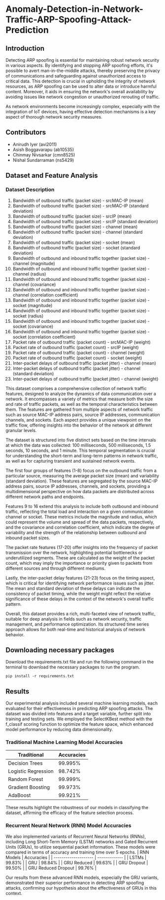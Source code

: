 # Anomaly-Detection-in-Network-Traffic-ARP-Spoofing-Attack-Prediction

## Introduction

Detecting ARP spoofing is essential for maintaining robust network security in various aspects. By identifying and stopping ARP spoofing efforts, it's possible to avert man-in-the-middle attacks, thereby preserving the privacy of communications and safeguarding against unauthorized access to critical data. This detection is crucial in upholding the integrity of network resources, as ARP spoofing can be used to alter data or introduce harmful content. Moreover, it aids in ensuring the network's overall availability by avoiding issues like network congestion or unauthorized rerouting of traffic.

As network environments become increasingly complex, especially with the integration of IoT devices, having effective detection mechanisms is a key aspect of thorough network security measures.

## Contributors
* Anirudh Iyer (avi2011)
* Asish Boggavarapu (ab10535)
* Chinmay Nivsarkar (cmn8525)
* Nishal Sundarraman (ns5429)

## Dataset and Feature Analysis
### Dataset Description
1. Bandwidth of outbound traffic (packet size) - srcMAC-IP (mean)
2. Bandwidth of outbound traffic (packet size) - srcMAC-IP (standard deviation)
3. Bandwidth of outbound traffic (packet size) - srcIP (mean)
4. Bandwidth of outbound traffic (packet size) - srcIP (standard deviation)
5. Bandwidth of outbound traffic (packet size) - channel (mean)
6. Bandwidth of outbound traffic (packet size) - channel (standard deviation)
7. Bandwidth of outbound traffic (packet size) - socket (mean)
8. Bandwidth of outbound traffic (packet size) - socket (standard deviation)
9. Bandwidth of outbound and inbound traffic together (packet size) - channel (magnitude)
10. Bandwidth of outbound and inbound traffic together (packet size) - channel (radius)
11. Bandwidth of outbound and inbound traffic together (packet size) - channel (covariance)
12. Bandwidth of outbound and inbound traffic together (packet size) - channel (correlation coefficient)
13. Bandwidth of outbound and inbound traffic together (packet size) - socket (magnitude)
14. Bandwidth of outbound and inbound traffic together (packet size) - socket (radius)
15. Bandwidth of outbound and inbound traffic together (packet size) - socket (covariance)
16. Bandwidth of outbound and inbound traffic together (packet size) - socket (correlation coefficient)
17. Packet rate of outbound traffic (packet count) - srcMAC-IP (weight)
18. Packet rate of outbound traffic (packet count) - srcIP (weight)
19. Packet rate of outbound traffic (packet count) - channel (weight)
20. Packet rate of outbound traffic (packet count) - socket (weight)
21. Inter-packet delays of outbound traffic (packet jitter) - channel (mean)
22. Inter-packet delays of outbound traffic (packet jitter) - channel (standard deviation)
23. Inter-packet delays of outbound traffic (packet jitter) - channel (weight)


This dataset comprises a comprehensive collection of network traffic features, designed to analyze the dynamics of data communication over a network. It encompasses a variety of metrics that measure both the size and rate of traffic packets, as well as the temporal characteristics between them. The features are gathered from multiple aspects of network traffic such as source MAC-IP address pairs, source IP addresses, communication channels, and sockets. Each aspect provides a unique viewpoint on the traffic flow, offering insights into the behavior of the network at different granular levels.

The dataset is structured into five distinct sets based on the time intervals at which the data was collected: 100 milliseconds, 500 milliseconds, 1.5 seconds, 10 seconds, and 1 minute. This temporal segmentation is crucial for understanding the short-term and long-term patterns in network traffic, as well as for capturing transient and sustained network events.

The first four groups of features (1-8) focus on the outbound traffic from a particular source, measuring the average packet size (mean) and variability (standard deviation). These features are segregated by the source MAC-IP address pairs, source IP addresses, channels, and sockets, providing a multidimensional perspective on how data packets are distributed across different network paths and endpoints.

Features 9 to 16 extend this analysis to include both outbound and inbound traffic, reflecting the total load and interaction on a given communication channel or socket. These metrics include the magnitude and radius, which could represent the volume and spread of the data packets, respectively, and the covariance and correlation coefficient, which indicate the degree of variability and the strength of the relationship between outbound and inbound packet sizes.

The packet rate features (17-20) offer insights into the frequency of packet transmission over the network, highlighting potential bottlenecks or underutilized segments. These are calculated as the weight of the packet count, which may imply the importance or priority given to packets from different sources and through different mediums.

Lastly, the inter-packet delay features (21-23) focus on the timing aspect, which is critical for identifying network performance issues such as jitter. The mean and standard deviation of these delays can indicate the consistency of packet timing, while the weight might reflect the relative significance of these delays in the context of the network's overall traffic pattern.

Overall, this dataset provides a rich, multi-faceted view of network traffic, suitable for deep analysis in fields such as network security, traffic management, and performance optimization. Its structured time series approach allows for both real-time and historical analysis of network behavior.

## Downloading necessary packages
Download the requirements.txt file and run the following command in the terminal to download the necessary packages to run the program.

``` pip install -r requirements.txt ```

## Results

Our experimental analysis included several machine learning models, each evaluated for their effectiveness in predicting ARP spoofing attacks. The dataset was divided into features and a target variable, further split into training and testing sets. We employed the SelectKBest method with the f_classif scoring function to optimize the feature space, which enhanced model performance by reducing data dimensionality.

### Traditional Machine Learning Model Accuracies
|      Traditional     |  Accuracies    |
| -------------------- | -------------- |
| Decision Trees       |    99.995%     |
| Logistic Regression  |    98.742%     |
| Random Forest        |    99.999%     |
| Gradient Boosting    |    99.973%     |
| AdaBoost             |    99.921%     |

These results highlight the robustness of our models in classifying the dataset, affirming the efficacy of the feature selection process.


### Recurrent Neural Network (RNN) Model Accuracies
We also implemented variants of Recurrent Neural Networks (RNNs), including Long Short-Term Memory (LSTM) networks and Gated Recurrent Units (GRUs), to utilize sequential packet information. These models were compared in terms of accuracy and training time over 5 epochs.
|      RNN Models      |  Accuracies   |
| -------------------- | ------------- |
| LSTMs                |    99.83%     |
| GRU                  |    98.84%     |
| GRU Reduced          |    99.63%     |
| GRU Dropout          |    99.50%     |
| GRU Reduced Dropout  |    99.76%     |

Our results from these advanced RNN models, especially the GRU variants, demonstrated their superior performance in detecting ARP spoofing attacks, confirming our hypothesis about the effectiveness of GRUs in this context.

